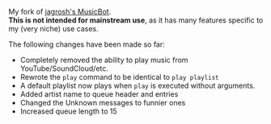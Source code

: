 My fork of [jagrosh's MusicBot](https://github.com/jagrosh/MusicBot).  
**This is not intended for mainstream use**, as it has many features specific to my (very niche) use cases.

The following changes have been made so far:
* Completely removed the ability to play music from YouTube/SoundCloud/etc.
* Rewrote the `play` command to be identical to `play playlist`
* A default playlist now plays when `play` is executed without arguments.
* Added artist name to queue header and entries
* Changed the Unknown messages to funnier ones
* Increased queue length to 15